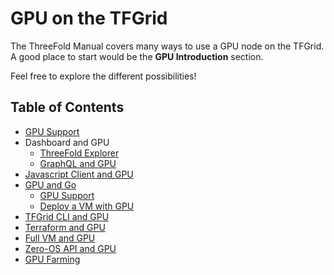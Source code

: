 <h1>GPU on the TFGrid</h1>

The ThreeFold Manual covers many ways to use a GPU node on the TFGrid. A good place to start would be the **GPU Introduction** section.

Feel free to explore the different possibilities!

<h2>Table of Contents</h2>

- [GPU Support](gpu.md)
- Dashboard and GPU
  - [ThreeFold Explorer](../dashboard/explorer/explorer_gpu_support.md)
  - [GraphQL and GPU](../dashboard/explorer/explorer_graphql_intro.md#filtering-nodes-with-gpu-devices) 
- [Javascript Client and GPU](../javascript/grid3_javascript_gpu_support.md)
- [GPU and Go](../go/grid3_go_gpu.md)
  - [GPU Support](../go/grid3_go_gpu_support.md)
  - [Deploy a VM with GPU](../go/grid3_go_vm_with_gpu.md)
- [TFGrid CLI and GPU](../tfgridcmd/grid3_cli_vm.md#deploy-a-vm-with-gpu)
- [Terraform and GPU](../terraform/terraform_gpu_support.md)
- [Full VM and GPU](../playground/fullVm.md)
- [Zero-OS API and GPU](../internals/zos/manual/api.md#gpus)
- [GPU Farming](../farmers/3node_building/gpu_farming.md)